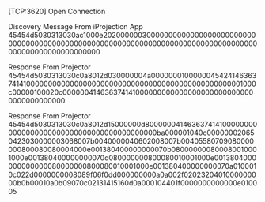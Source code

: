 [TCP:3620]
Open Connection

Discovery Message From iProjection App
45454d5030313030ac1000e20200000030000000000000000000000000000000000000000000000000000000000000000000000000000000000000000000000000000000

Response From Projector
45454d5030313030c0a8012d030000004a00000001000000454241463637414100000000000000000000000000000000000000000000000001000c00000100020c0000004146363741410000000000000000000000000000000000000000

Response From Projector
45454d5030313030c0a8012d15000000d8000000414636374141000000000000000000000000000000000000000000ba000001040c000000020650423030000003068007b0040000040602008007b00405580709080000000800080080004000e001380400000000070b080000000800080010001000e001380400000000070d080000000800080010001000e0013804000000000000080000000800080010001000e001380400000000070a0100010c022d0000000008089f06f0dd000000000a0a002f0202320401000000000b0b00010a0b09070c02131415160d0a000104401f0000000000000e010005

